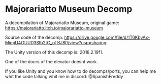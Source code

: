 # Majorariatto Museum Decomp
A decompilation of Majorariatto Museum, original game: https://majorariatto.itch.io/majorariatto-museum

Source code of the decomp:
https://drive.google.com/file/d/1T0KbyAx-MimjU4OUUD3SIb2tG_oTBJ80/view?usp=sharing

The Unity version of this decomp is: 2018.2.19f1.

One of the doors of the elevator doesnt work.

If you like Unity and you know how to do decomps/ports, you can help me whit the code talking whit me in discord: @SpanishFreddy
